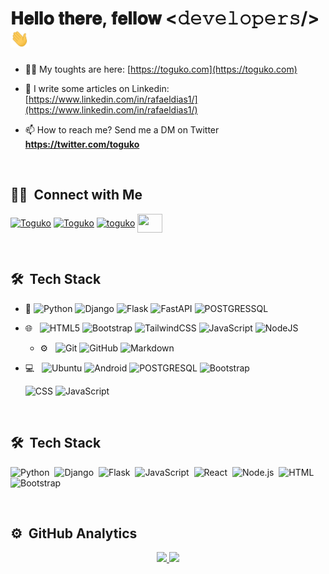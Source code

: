 # 𝐇𝐞𝐥𝐥𝐨 𝐭𝐡𝐞𝐫𝐞, 𝐟𝐞𝐥𝐥𝐨𝐰 <𝚍𝚎𝚟𝚎𝚕𝚘𝚙𝚎𝚛𝚜/> <img src="https://github.com/ABSphreak/ABSphreak/blob/master/gifs/Hi.gif" width="30px">

- 👨‍💻 My toughts are here: [https://toguko.com](https://toguko.com)

- 📝 I write some articles on Linkedin: [https://www.linkedin.com/in/rafaeldias1/](https://www.linkedin.com/in/rafaeldias1/)

- 📫 How to reach me? Send me a DM on Twitter **https://twitter.com/toguko**

&nbsp;
&nbsp;
  
## 🤝🏻 &nbsp;Connect with Me
<p align="left">
<a href="https://twitter.com/toguko" target="blank"><img align="center" src="https://cdn.jsdelivr.net/npm/simple-icons@3.0.1/icons/twitter.svg" alt="Toguko" height="30" width="40" /></a>
<a href="https://www.linkedin.com/in/rafaeldias1/" target="blank"><img align="center" src="https://cdn.jsdelivr.net/npm/simple-icons@3.0.1/icons/linkedin.svg" alt="Toguko" height="30" width="40" /></a>
<a href="http://stackoverflow.com/users/5397856/toguko" target="blank"><img align="center" src="https://cdn.jsdelivr.net/npm/simple-icons@3.0.1/icons/stackoverflow.svg" alt="toguko" height="30" width="40" /></a>
<a href="https://www.youtube.com/channel/UCKO4Ix1Nzk82mSZVAfMuDbQ" target="blank"><img align="center" src="https://cdn.jsdelivr.net/npm/simple-icons@3.0.1/icons/youtube.svg" alt="" height="30" width="40" /></a>
</p>

&nbsp;
&nbsp;

## 🛠 &nbsp;Tech Stack

- :space_invader:
  ![Python](https://img.shields.io/badge/Python-14354C?style=for-the-badge&logo=python&logoColor=white)
  ![Django](https://img.shields.io/badge/Django-14354C?style=for-the-badge&logo=django&logoColor=white)
  ![Flask](https://img.shields.io/badge/Flask-14354C?style=for-the-badge&logo=flask&logoColor=white)
  ![FastAPI](https://img.shields.io/badge/FastAPI-14354C?style=for-the-badge&logo=fastapi&logoColor=white)
  ![POSTGRESSQL](https://img.shields.io/badge/PostgreSQL-14354C?style=for-the-badge&logo=postgresql&logoColor=white)
  
- 🌐 &nbsp;
  ![HTML5](https://img.shields.io/badge/HTML5-E34F26?style=for-the-badge&logo=html5&logoColor=white)
  ![Bootstrap](https://img.shields.io/badge/Bootstrap-E34F26?style=for-the-badge&logo=bootstrap&logoColor=white)
  ![TailwindCSS](https://img.shields.io/badge/Tailwind_CSS-E34F26?style=for-the-badge&logo=tailwind-css&logoColor=white)
  ![JavaScript](https://img.shields.io/badge/JavaScript-E34F26?style=for-the-badge&logo=javascript&logoColor=white)
  ![NodeJS](https://img.shields.io/badge/Node.js-E34F26?style=for-the-badge&logo=node.js&logoColor=white)

  - ⚙️ &nbsp;
  ![Git](https://img.shields.io/badge/Git-F05032?style=for-the-badge&logo=git&logoColor=white)
  ![GitHub](https://img.shields.io/badge/GitHub-100000?style=for-the-badge&logo=github&logoColor=white)
  ![Markdown](https://img.shields.io/badge/Markdown-000000?style=for-the-badge&logo=markdown&logoColor=white)
- 💻 &nbsp;
  ![Ubuntu](https://img.shields.io/badge/Ubuntu-0078D6?style=for-the-badge&logo=ubuntu&logoColor=white)
  ![Android](https://img.shields.io/badge/Android-000000?style=for-the-badge&logo=android&logoColor=white)
![POSTGRESQL](https://img.shields.io/badge/PostgreSQL-316192?style=for-the-badge&logo=postgresql&logoColor=white) 
![Bootstrap](https://img.shields.io/badge/Bootstrap-05122A?style=for-the-badge&logo=bootstrap&logoColor=white)
  
  ![CSS](https://img.shields.io/badge/CSS-239120?&style=for-the-badge&logo=css3&logoColor=white)
  ![JavaScript](https://img.shields.io/badge/JavaScript-323330?style=for-the-badge&logo=javascript&logoColor=F7DF1E)
  

<br/>

<p>
  
## 🛠 &nbsp;Tech Stack
![Python](https://img.shields.io/badge/-Python-05122A?style=flat&logo=python)&nbsp;
![Django](https://img.shields.io/badge/-Django-05122A?style=flat&logo=django&logoColor=092E20)&nbsp;
![Flask](https://img.shields.io/badge/-Flask-05122A?style=flat&logo=flask)&nbsp;
![JavaScript](https://img.shields.io/badge/-JavaScript-05122A?style=flat&logo=javascript)&nbsp;
![React](https://img.shields.io/badge/-React-05122A?style=flat&logo=react)&nbsp;
![Node.js](https://img.shields.io/badge/-Node.js-05122A?style=flat&logo=node.js)&nbsp;
![HTML](https://img.shields.io/badge/-HTML-05122A?style=flat&logo=HTML5)&nbsp;
![Bootstrap](https://img.shields.io/badge/-Bootstrap-05122A?style=flat&logo=bootstrap&logoColor=563D7C)





&nbsp;
&nbsp;

## ⚙️ &nbsp;GitHub Analytics

<p align="center">
<a href="https://github.com/toguko">
  <img height="180em" src="https://github-readme-stats-eight-theta.vercel.app/api?username=toguko&show_icons=true&theme=algolia&include_all_commits=true&count_private=true"/>
  <img height="180em" src="https://github-readme-stats-eight-theta.vercel.app/api/top-langs/?username=toguko&layout=compact&langs_count=8&theme=algolia"/>
</a>
</p>
